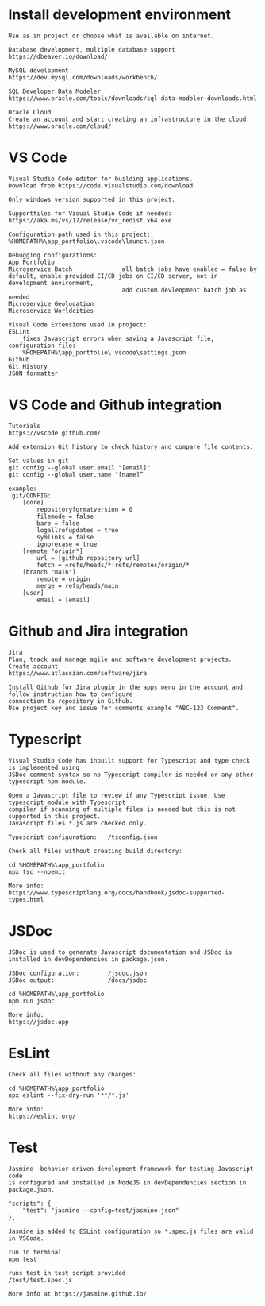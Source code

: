 # Install development environment

    Use as in project or choose what is available on internet.

    Database development, multiple database support
    https://dbeaver.io/download/

    MySQL development
    https://dev.mysql.com/downloads/workbench/

    SQL Developer Data Modeler
    https://www.oracle.com/tools/downloads/sql-data-modeler-downloads.html

    Oracle Cloud
    Create an account and start creating an infrastructure in the cloud.
    https://www.oracle.com/cloud/

# VS Code
    
    Visual Studio Code editor for building applications.
    Download from https://code.visualstudio.com/download
    
    Only windows version supported in this project.

    Supportfiles for Visual Studio Code if needed:
    https://aka.ms/vs/17/release/vc_redist.x64.exe 

    Configuration path used in this project:
    %HOMEPATH%\app_portfolio\.vscode\launch.json
    
    Debugging configurations:
    App Portfolio
    Microservice Batch              all batch jobs have enabled = false by default, enable provided CI/CD jobs on CI/CD server, not in development environment, 
                                    add custom devleopment batch job as needed
    Microservice Geolocation
    Microservice Worldcities

    Visual Code Extensions used in project:
    ESLint
        fixes Javascript errors when saving a Javascript file, configuration file:
        %HOMEPATH%\app_portfolio\.vscode\settings.json
    Github
    Git History
    JSON formatter

# VS Code and Github integration
    
    Tutorials
    https://vscode.github.com/

    Add extension Git history to check history and compare file contents.

    Set values in git
    git config --global user.email "[email]"
    git config --global user.name "[name]”

    example:
    .git/CONFIG:
		[core]
			repositoryformatversion = 0
			filemode = false
			bare = false
			logallrefupdates = true
			symlinks = false
			ignorecase = true
		[remote "origin"]
			url = [github repository url]
			fetch = +refs/heads/*:refs/remotes/origin/*
		[branch "main"]
			remote = origin
			merge = refs/heads/main
		[user]
			email = [email]

# Github and Jira integration

    Jira
    Plan, track and manage agile and software development projects.
    Create account
    https://www.atlassian.com/software/jira
    
    Install Github for Jira plugin in the apps menu in the account and follow instruction how to configure
    connection to repository in Github.
    Use project key and issue for comments example "ABC-123 Comment".

# Typescript

    Visual Studio Code has inbuilt support for Typescript and type check is implemented using 
	JSDoc comment syntax so no Typescript compiler is needed or any other typescript npm module.

	Open a Javascript file to review if any Typescript issue. Use typescript module with Typescript
	compiler if scanning of multiple files is needed but this is not supported in this project.
    Javascript files *.js are checked only.

    Typescript configuration:   /tsconfig.json

    Check all files without creating build directory:
    
    cd %HOMEPATH%\app_portfolio
    npx tsc --noemit
    
    More info:
    https://www.typescriptlang.org/docs/handbook/jsdoc-supported-types.html

# JSDoc

    JSDoc is used to generate Javascript documentation and JSDoc is installed in devDependencies in package.json.
    
    JSDoc configuration:        /jsdoc.json
    JSDoc output:               /docs/jsdoc
    
    cd %HOMEPATH%\app_portfolio
    npm run jsdoc

    More info:
    https://jsdoc.app
    

# EsLint

    Check all files without any changes:
    
    cd %HOMEPATH%\app_portfolio
    npx eslint --fix-dry-run '**/*.js'

    More info:
    https://eslint.org/

# Test 

    Jasmine  behavior-driven development framework for testing Javascript code 
    is configured and installed in NodeJS in devDependencies section in package.json.

    "scripts": {
        "test": "jasmine --config=test/jasmine.json"
    },
  
    Jasmine is added to ESLint configuration so *.spec.js files are valid in VSCode.

    run in terminal
    npm test

    runs test in test script provided
    /test/test.spec.js

    More info at https://jasmine.github.io/